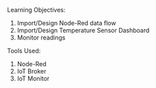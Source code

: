 Learning Objectives:

1. Import/Design Node-Red data flow
2. Import/Design Temperature Sensor Dashboard
3. Monitor readings

Tools Used:

1. Node-Red
2. IoT Broker
3. IoT Monitor
